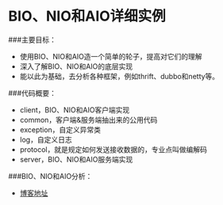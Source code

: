 BIO、NIO和AIO详细实例
============
###主要目标： 
 - 使用BIO、NIO和AIO造一个简单的轮子，提高对它们的理解
 - 深入了解BIO、NIO和AIO的底层实现
 - 能以此为基础，去分析各种框架，例如thrift、dubbo和netty等。
 
###代码概要： 
 - client，BIO、NIO和AIO客户端实现
 - common，客户端&服务端抽出来的公用代码
 - exception，自定义异常类
 - log，自定义日志
 - protocol，就是规定如何发送接收数据的，专业点叫做编解码
 - server，BIO、NIO和AIO服务端实现
 
###BIO、NIO和AIO分析：
 - <a href="https://xiejun.blog.csdn.net/">博客地址</a> 
 


